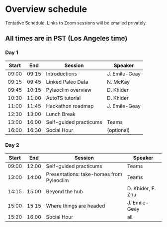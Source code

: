 # Overview schedule

Tentative Schedule. Links to Zoom sessions will be emailed privately.

## All times are in PST (Los Angeles time)

### Day 1

| Start | End | Session | Speaker |
| ---- | ---- | --------- | ------------------- |   
| 09:00 | 09:15 | Introductions  | J. Emile-Geay |
|09:15|09:45| Linked Paleo Data | N. McKay|
|09:45|10:15| Pyleoclim overview| D. Khider|
|10:30|11:00| AutoTS tutorial   | D. Khider|
|11:00|11:45| Hackathon roadmap | J. Emile-Geay |
|12:30|13:00| Lunch Break       |          |
|13:00|16:00| Self-guided practicums| Teams |
|16:00|16:30| Social Hour       | (optional)

### Day 2

| Start | End | Session | Speaker |
| ---- | ---- | --------- | ------------------- |   
| 09:00 | 12:00 | Self-guided practicums| Teams|
|13:00|14:00|Presentations: take-homes from Pyleoclim| Teams|
|14:15|15:00|Beyond the hub| D. Khider, F. Zhu|
|15:00|15:15|Where things are headed| J. Emile-Geay|
|15:20|16:00|Social Hour            | all   
